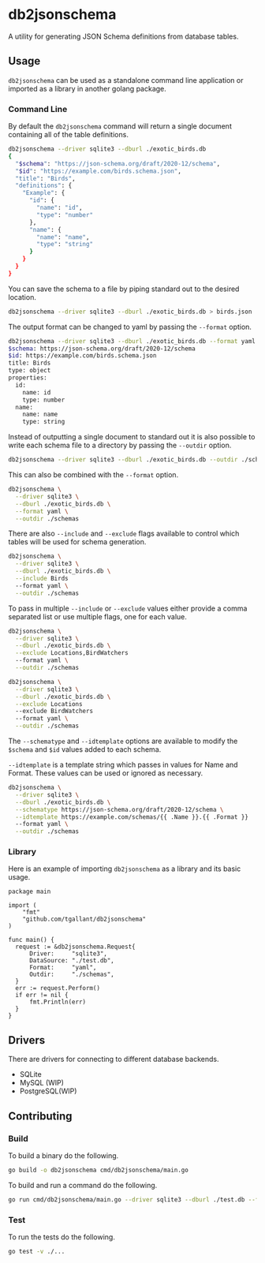 # db2jsonschema

A utility for generating JSON Schema definitions from database tables.

## Usage

`db2jsonschema` can be used as a standalone command line application or imported
as a library in another golang package.

### Command Line

By default the `db2jsonschema` command will return a single document containing
all of the table definitions.

```bash
db2jsonschema --driver sqlite3 --dburl ./exotic_birds.db
{
  "$schema": "https://json-schema.org/draft/2020-12/schema",
  "$id": "https://example.com/birds.schema.json",
  "title": "Birds",
  "definitions": {
    "Example": {
      "id": {
        "name": "id",
        "type": "number"
      },
      "name": {
        "name": "name",
        "type": "string"
      }
    }
  }
}
```

You can save the schema to a file by piping standard out to the desired
location.

```bash
db2jsonschema --driver sqlite3 --dburl ./exotic_birds.db > birds.json
```

The output format can be changed to yaml by passing the `--format` option.

```bash
db2jsonschema --driver sqlite3 --dburl ./exotic_birds.db --format yaml
$schema: https://json-schema.org/draft/2020-12/schema
$id: https://example.com/birds.schema.json
title: Birds
type: object
properties:
  id:
    name: id
    type: number
  name:
    name: name
    type: string
```

Instead of outputting a single document to standard out it is also possible to
write each schema file to a directory by passing the `--outdir` option.

```bash
db2jsonschema --driver sqlite3 --dburl ./exotic_birds.db --outdir ./schemas
```

This can also be combined with the `--format` option.

```bash
db2jsonschema \
  --driver sqlite3 \
  --dburl ./exotic_birds.db \
  --format yaml \
  --outdir ./schemas
```

There are also `--include` and `--exclude` flags available to control which
tables will be used for schema generation.

```bash
db2jsonschema \
  --driver sqlite3 \
  --dburl ./exotic_birds.db \
  --include Birds
  --format yaml \
  --outdir ./schemas
```

To pass in multiple `--include` or `--exclude` values either provide a comma
separated list or use multiple flags, one for each value.

```bash
db2jsonschema \
  --driver sqlite3 \
  --dburl ./exotic_birds.db \
  --exclude Locations,BirdWatchers
  --format yaml \
  --outdir ./schemas
```

```bash
db2jsonschema \
  --driver sqlite3 \
  --dburl ./exotic_birds.db \
  --exclude Locations
  --exclude BirdWatchers
  --format yaml \
  --outdir ./schemas
```

The `--schematype` and `--idtemplate` options are available to modify the
`$schema` and `$id` values added to each schema.

`--idtemplate` is a template string which passes in values for Name and Format.
These values can be used or ignored as necessary.

```bash
db2jsonschema \
  --driver sqlite3 \
  --dburl ./exotic_birds.db \
  --schematype https://json-schema.org/draft/2020-12/schema \
  --idtemplate https://example.com/schemas/{{ .Name }}.{{ .Format }}
  --format yaml \
  --outdir ./schemas
```

### Library

Here is an example of importing `db2jsonschema` as a library and its basic
usage.

```golang
package main

import (
    "fmt"
	"github.com/tgallant/db2jsonschema"
)

func main() {
  request := &db2jsonschema.Request{
      Driver:     "sqlite3",
      DataSource: "./test.db",
      Format:     "yaml",
      Outdir:     "./schemas",
  }
  err := request.Perform()
  if err != nil {
      fmt.Println(err)
  }
}
```

## Drivers

There are drivers for connecting to different database backends.

- SQLite
- MySQL (WIP)
- PostgreSQL(WIP)

## Contributing

### Build

To build a binary do the following.

```bash
go build -o db2jsonschema cmd/db2jsonschema/main.go
```

To build and run a command do the following.

```bash
go run cmd/db2jsonschema/main.go --driver sqlite3 --dburl ./test.db --format yaml
```

### Test

To run the tests do the following.

```bash
go test -v ./...
```
